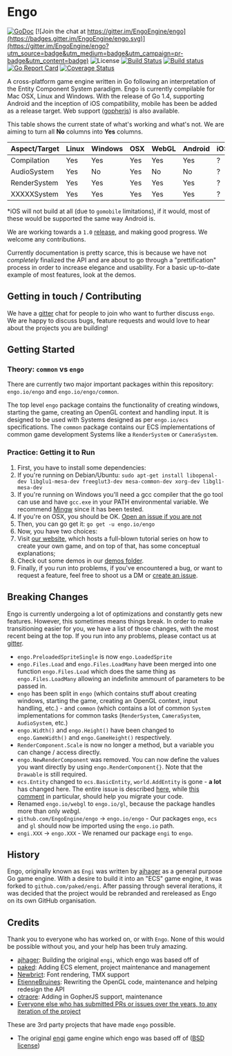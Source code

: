 # Engo
[![GoDoc](https://godoc.org/engo.io/engo?status.svg)](https://godoc.org/engo.io/engo)
[![Join the chat at https://gitter.im/EngoEngine/engo](https://badges.gitter.im/EngoEngine/engo.svg)](https://gitter.im/EngoEngine/engo?utm_source=badge&utm_medium=badge&utm_campaign=pr-badge&utm_content=badge) ![License](https://img.shields.io/badge/License-MIT-blue.svg)
[![Build Status](https://travis-ci.org/EngoEngine/engo.svg?branch=master)](https://travis-ci.org/EngoEngine/engo)
[![Build status](https://ci.appveyor.com/api/projects/status/019qc8hncmhnje83?svg=true)](https://ci.appveyor.com/project/otraore/engo)
[![Go Report Card](https://goreportcard.com/badge/engo.io/engo)](https://goreportcard.com/report/engo.io/engo)
[![Coverage Status](https://coveralls.io/repos/github/EngoEngine/engo/badge.svg?branch=master)](https://coveralls.io/github/EngoEngine/engo?branch=master)

A cross-platform game engine written in Go following an interpretation of the Entity Component System paradigm. Engo is
currently compilable for Mac OSX, Linux and Windows. With the release of Go 1.4, supporting Android and the inception of
iOS compatibility, mobile has been be added as a release target. Web support
([gopherjs](https://github.com/gopherjs/gopherjs)) is also available.

This table shows the current state of what's working and what's not. We are aiming to turn all **No** columns into **Yes** columns.

| Aspect/Target | Linux | Windows | OSX | WebGL | Android | iOS* |
| ------------- | ----- | ------- | --- | ----- | ------- | ---  |
| Compilation   | Yes   | Yes     | Yes | Yes   | Yes     | ?    |
| AudioSystem   | Yes   | No      | Yes | No    | No      | ?    |
| RenderSystem  | Yes   | Yes     | Yes | Yes   | Yes     | ?    |
| XXXXXSystem   | Yes   | Yes     | Yes | Yes   | Yes     | ?    |

*iOS will not build at all (due to `gomobile` limitations), if it would, most of these would be supported the same way Android is.

We are working towards a `1.0` [release](https://github.com/EngoEngine/engo/milestones/1.0), and making good progress.
We welcome any contributions.

Currently documentation is pretty scarce, this is because we have not *completely* finalized the API and are about to
go through a "prettification" process in order to increase elegance and usability. For a basic up-to-date example of
most features, look at the demos.

## Getting in touch / Contributing

We have a [gitter](https://gitter.im/EngoEngine/engo) chat for people to join who want to further discuss `engo`. We are happy to discuss bugs, feature requests and would love to hear about the projects you are building!

## Getting Started

### Theory: `common` vs `engo`

There are currently two major important packages within this repository: `engo.io/engo` and `engo.io/engo/common`.

The top level `engo` package contains the functionality of creating windows, starting the game, creating an OpenGL
context and handling input. It is designed to be used with Systems designed as per `engo.io/ecs` specifications.
The `common` package contains our ECS implementations of common game development Systems like a  `RenderSystem` or
`CameraSystem`.

### Practice: Getting it to Run

1. First, you have to install some dependencies:
  1. If you're running on Debian/Ubuntu:
    `sudo apt-get install libopenal-dev libglu1-mesa-dev freeglut3-dev mesa-common-dev xorg-dev libgl1-mesa-dev`
  2. If you're running on Windows you'll need a gcc compiler that the go tool can use and have `gcc.exe` in your PATH environmental variable. We recommend [Mingw](http://mingw-w64.org/doku.php/start) since it has been tested.
  3. If you're on OSX, you should be OK. [Open an issue if you are not](https://github.com/EngoEngine/engo/issues/new)
2. Then, you can go get it:
`go get -u engo.io/engo`
3. Now, you have two choices:
  1. Visit [our website](https://engo.io/), which hosts a full-blown tutorial series on how to create your own game, and on top of that, has some conceptual explanations;
  2. Check out some demos in our [demos folder](https://github.com/EngoEngine/engo/tree/master/demos).
4. Finally, if you run into problems, if you've encountered a bug, or want to request a feature, feel free to shoot
us a DM or [create an issue](https://github.com/EngoEngine/engo/issues/new).

## Breaking Changes
Engo is currently undergoing a lot of optimizations and constantly gets new features. However, this sometimes means things break. In order to make transitioning easier for you,
we have a list of those changes, with the most recent being at the top. If you run into any problems, please contact us at [gitter](https://gitter.im/EngoEngine/engo).

* `engo.PreloadedSpriteSingle` is now `engo.LoadedSprite`
* `engo.Files.Load` and `engo.Files.LoadMany` have been merged into one function `engo.Files.Load` which does the same thing as `engo.Files.LoadMany` allowing an indefinite ammount of parameters to be passed in.
* `engo` has been split in `engo` (which contains stuff about creating windows, starting the game, creating an OpenGL context, input handling, etc.) - and `common` (which contains a lot of common `System` implementations for common tasks (`RenderSystem`, `CameraSystem`, `AudioSystem`, etc.)
* `engo.Width()` and `engo.Height()` have been changed to `engo.GameWidth()` and `engo.GameHeight()` respectively.
* `RenderComponent.Scale` is now no longer a method, but a variable you can change / access directly.
* `engo.NewRenderComponent` was removed. You can now define the values you want directly by using `engo.RenderComponent{}`. Note that the `Drawable` is still required.
* `ecs.Entity` changed to `ecs.BasicEntity`, `world.AddEntity` is gone - **a lot** has changed here. The entire issue is described [here](https://github.com/EngoEngine/ecs/issues/13), while [this comment](https://github.com/EngoEngine/ecs/issues/13#issuecomment-210887914) in particular, should help you migrate your code.
* Renamed `engo.io/webgl` to `engo.io/gl`, because the package handles more than only *web*gl.
* `github.com/EngoEngine/engo` -> `engo.io/engo` - Our packages `engo`, `ecs` and `gl` should now be imported using the `engo.io` path.
* `engi.XXX` -> `engo.XXX` - We renamed our package `engi` to `engo`.

## History

Engo, originally known as `Engi` was written by [ajhager](https://github.com/ajhager) as a general purpose Go game engine. With a desire to build it into an "ECS" game engine, it was forked to `github.com/paked/engi`. After passing through several iterations, it was decided that the project would be rebranded and rereleased as Engo on its own GitHub organisation.

## Credits

Thank you to everyone who has worked on, or with `Engo`. None of this would be possible without you, and your help has been truly amazing.

- [ajhager](https://github.com/ajhager): Building the original `engi`, which engo was based off of
- [paked](https://github.com/paked): Adding ECS element, project maintenance and management
- [Newbrict](https://github.com/Newbrict): Font rendering, TMX support
- [EtienneBruines](https://github.com/EtienneBruines): Rewriting the OpenGL code, maintenance and helping redesign the API
- [otraore](https://github.com/otraore): Adding in GopherJS support, maintenance
- [Everyone else who has submitted PRs or issues over the years, to any iteration of the project](https://github.com/EngoEngine/engo/graphs/contributors)

These are 3rd party projects that have made `engo` possible.
- The original [engi](https://github.com/ajhager/engi) game engine which engo was based off of ([BSD license](https://github.com/ajhager/engi/blob/master/LICENSE))
